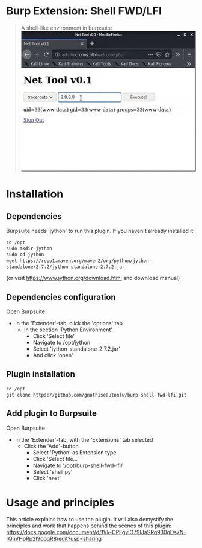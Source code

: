 # Burp Extension: Shell FWD/LFI
> A shell-like environment in burpsuite
> ![Shell Demo](/demo/shell_command_injection_mode_without_config.gif)

# Installation
## Dependencies
Burpsuite needs 'jython' to run this plugin. If you haven't already installed it:
```
cd /opt
sudo mkdir jython
sudo cd jython
wget https://repo1.maven.org/maven2/org/python/jython-standalone/2.7.2/jython-standalone-2.7.2.jar
```
(or visit https://www.jython.org/download.html and download manual)

## Dependencies configuration
Open Burpsuite
   * In the 'Extender'-tab, click the 'options' tab
      * In the section 'Python Environment'
         * Click 'Select file'
         * Navigate to /opt/jython
         * Select 'jython-standalone-2.7.2.jar'
         * And click 'open'

## Plugin installation
```
cd /opt
git clone https://github.com/gnothiseautonlw/burp-shell-fwd-lfi.git
```

## Add plugin to Burpsuite
Open Burpsuite
  * In the 'Extender'-tab, with the 'Extensions' tab selected
    * Click the 'Add'-button
      * Select 'Python' as Extension type
      * Click 'Select file...'
      * Navigate to '/opt/burp-shell-fwd-lfi/
      * Select 'shell.py'
      * Click 'next'

# Usage and principles
This article explains how to use the plugin. It will also demystify the principles and work that happens behind the scenes of this plugin:
https://docs.google.com/document/d/1Vk-CPFgylO79IJaSRq930qDs7N-rQnVHpRp2I9ooqR8/edit?usp=sharing
